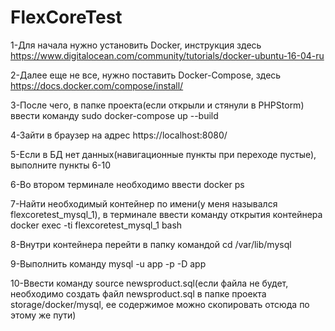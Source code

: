 # FlexCoreTest
1-Для начала нужно установить Docker, инструкция здесь https://www.digitalocean.com/community/tutorials/docker-ubuntu-16-04-ru

2-Далее еще не все, нужно поставить Docker-Compose, здесь https://docs.docker.com/compose/install/

3-После чего, в папке проекта(если открыли и стянули в PHPStorm) ввести команду sudo docker-compose up --build

4-Зайти в браузер на адрес https://localhost:8080/

5-Если в БД нет данных(навигационные пункты при переходе пустые), выполните пункты 6-10

6-Во втором терминале необходимо ввести docker ps

7-Найти необходимый контейнер по имени(у меня назывался flexcoretest_mysql_1), в терминале ввести команду открытия контейнера 
docker exec -ti flexcoretest_mysql_1 bash

8-Внутри контейнера перейти в папку командой cd /var/lib/mysql

9-Выполнить команду mysql -u app -p -D app

10-Ввести команду source newsproduct.sql(если файла не будет, необходимо создать файл newsproduct.sql в папке проекта storage/docker/mysql, ее содержимое можно скопировать отсюда по этому же пути)


